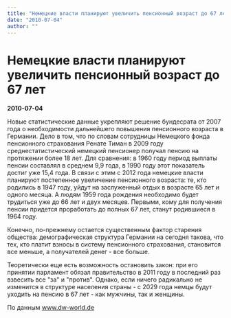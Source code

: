 ```yaml
---
title: "Немецкие власти планируют увеличить пенсионный возраст до 67 лет"
date: "2010-07-04"
author: ""
---
```


# Немецкие власти планируют увеличить пенсионный возраст до 67 лет

**2010-07-04** 

Новые статистические данные укрепляют решение бундесрата от 2007 года о необходимости дальнейшего повышения пенсионного возраста в Германии. Дело в том, что по словам сотрудницы Немецкого фонда пенсионного страхования Ренате Тиман в 2009 году среднестатистический немецкий пенсионер получал пенсию на протяжении более 18 лет. Для сравнения: в 1960 году период выплаты пенсии составлял в среднем 9,9 года, в 1990 году этот показатель достиг уже 15,4 года. В связи с этим с 2012 года немецкие власти планируют постепенное увеличение пенсионного возраста: те, кто родились в 1947 году, уйдут на заслуженный отдых в возрасте 65 лет и одного месяца. А людям 1959 года рождения необходимо будет трудиться уже до 66 лет и двух месяцев. Первыми, кому для получения пенсии придется проработать до полных 67 лет, станут родившиеся в 1964 году.

Конечно, по-прежнему остается существенным фактор старения общества: демографическая структура Германии на сегодня такова, что тех, кто платит взносы в систему пенсионного страхования, становится все меньше, а получателей денег - все больше.

Теоретически еще есть возможность остановить закон: при его принятии парламент обязал правительство в 2011 году в последний раз взвесить все "за" и "против". Однако, если ничего радикально не изменится в структуре населения страны - с 2029 года немцы будут уходить на пенсию в 67 лет - как мужчины, так и женщины.

По данным www.dw-world.de